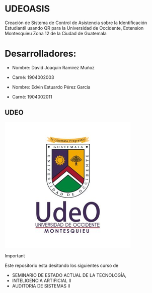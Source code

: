# UDEOASIS
Creación de Sistema de Control de Asistencia sobre la Identificación Estudiantil usando QR para la Universidad de Occidente, Extension Montesquieu Zona 12 de la Ciudad de Guatemala

# Desarrolladores:
- Nombre: David Joaquin Ramirez Muñoz
- Carné: 1904002003

- Nombre: Edvin Estuardo Pérez Garcia
- Carné: 1904002011
## UDEO
![LogoUDEO](Logo.jpg)

>[!IMPORTANT]
> Este repositorio esta desitando los siguientes curso de
>- SEMINARIO DE ESTADO ACTUAL DE LA TECNOLOGÍA,
>- INTELIGENCIA ARTIFICIAL II
>- AUDITORIA DE SISTEMAS II 
